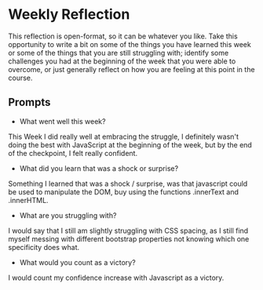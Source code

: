 # Weekly Reflection
This reflection is open-format, so it can be whatever you like. Take this opportunity to write a bit on some of the things you have learned this week or some of the things that you are still struggling with; identify some challenges you had at the beginning of the week that you were able to overcome, or just generally reflect on how you are feeling at this point in the course.


## Prompts
- What went well this week?

This Week I did really well at embracing the struggle, I definitely wasn't doing the best with JavaScript at the beginning of the week, but by the end of the checkpoint, I felt really confident. 

- What did you learn that was a shock or surprise?

Something I learned that was a shock / surprise, was that javascript could be used to manipulate the DOM, buy using the functions .innerText and .innerHTML. 

- What are you struggling with?

I would say that I still am slightly struggling with CSS spacing, as I still find myself messing with different bootstrap properties not knowing which one specificity does what. 

- What would you count as a victory?

I would count my confidence increase with Javascript as a victory. 
